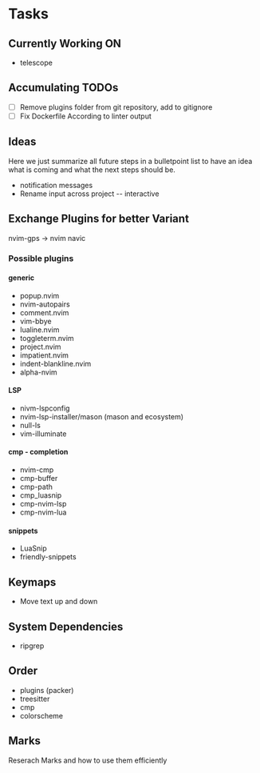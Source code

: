 # Tasks

## Currently Working ON

- telescope

## Accumulating TODOs

- [ ] Remove plugins folder from git repository, add to gitignore
- [ ] Fix Dockerfile According to linter output

## Ideas

Here we just summarize all future steps in a bulletpoint list to have an idea what is coming and what the next steps should be.

- notification messages
- Rename input across project -- interactive

## Exchange Plugins for better Variant

nvim-gps -> nvim navic

### Possible plugins

#### generic

- popup.nvim
- nvim-autopairs
- comment.nvim
- vim-bbye
- lualine.nvim
- toggleterm.nvim
- project.nvim
- impatient.nvim
- indent-blankline.nvim
- alpha-nvim

#### LSP

- nivm-lspconfig
- nvim-lsp-installer/mason (mason and ecosystem)
- null-ls
- vim-illuminate

#### cmp - completion

- nvim-cmp
- cmp-buffer
- cmp-path
- cmp_luasnip
- cmp-nvim-lsp
- cmp-nvim-lua

#### snippets

- LuaSnip
- friendly-snippets

## Keymaps

- Move text up and down

## System Dependencies

- ripgrep

## Order

- plugins (packer)
- treesitter
- cmp
- colorscheme

## Marks

Reserach Marks and how to use them efficiently
